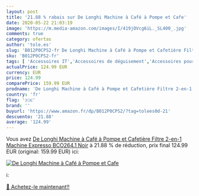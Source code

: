 ```yaml
---
layout: post
title: '21.88 % rabais sur De Longhi Machine à Café à Pompe et Cafe'
date: 2020-05-22 21:03:19
image: 'https://m.media-amazon.com/images/I/419jOVcg6iL._SL400_.jpg'
comments: true
category: ofertas
author: 'tole.es'
slug: 'B012P0CPS2-fr De Longhi Machine à Café à Pompe et Cafetière Filtre...'
sku: 'B012P0CPS2-fr'
tags: [ 'Accessoires IT','Accessoires de déguisement','Accessoires pour PC','Accessoires pour TV et vidéo','Accessoires pour aspirateurs','Accessoires pour disques durs','Accessoires pour lecteurs MP3 et vidéo','Accessoires pour mini-poupées et maisons de poupées','Accessoires pour outillage sans fil','Accessoires pour outillage électroportatif','Action et aventure','Adaptateurs et boîtiers pour disque dur','Antennes TNT','Antennes radio et TV','Appareils audio et video portable','Appareils et outils de coiffure','Aspirateurs, entretien des sols et nettoyeurs de vitres','Barbecue et repas en extérieur','Baskets et chaussures de sport femme','Baskets mode femme','Beauté et Parfum','Blu-ray','Bobbleheads','Bricolage','Casques et écouteurs','Casques, écouteurs et accessoires','Chaussures','Chaussures et Sacs','Chaussures femme','Coffrets de figurines pour enfants','Coiffure et soins des cheveux','Cuisine et Maison','DVD et Blu-ray','Enceintes Bluetooth portables','Enceintes portables et stations daccueil','Ensembles de géométrie','Ensembles dustensiles pour barbecue','Featured Categories','Figurines pour enfants','Films','Fournitures de bureau','Fournitures décole','High-Tech','Informatique','Jardin','Jeux de construction','Jeux dimitation, déguisements et accessoires','Jeux et Jouets','Jeux et jouets','Jeux vidéo','Jouets de collection','Lampes dambiance','Luminaires et Éclairage','Luminaires et éclairage','Luminaires intérieur','Maquillage pour enfants','Media Streamers','Mini-poupées et accessoires','Mobilier pour mini-poupées','Mémoire','Mémoire externe','Outillage à main et électroportatif','PC: Jeux et accessoires','Packs batterie pour outils sans fil','Piles alcaline','Piles, chargeurs et testeurs','Posters','Poupées et accessoires','Reproductions, statues et bustes','Ressources pour les programmes','Ressources pour les programmes de mathématiques','Répéteurs','Réseaux','SSD externes','Sacs pour aspirateurs','Sacs pour aspirateurs portatifs','Smartphones et téléphones portables débloqués','Solutions streaming','TV, vidéo et home cinéma','Tableaux, posters et arts décoratifs','Thriller','Tondeuses à cheveux','Téléphones portables et accessoires','Univers Hi-Fi','Ustensiles pour barbecue','Volants pour PC','Éclairage spécial', ]
actualPrice: 124.99 EUR
currency: EUR
price: 124.99
comparePrice: 159.99 EUR
prodname: 'De Longhi Machine à Café à Pompe et Cafetière Filtre 2-en-1  Machine Expresso BCO264.1  Noir'
country: 'fr'
flag: '🇫🇷'
brand: ''
buyurl: 'https://www.amazon.fr/dp/B012P0CPS2/?tag=tolees0d-21'
descuento: '21.88'
average: '124.99'
---
```


Vous avez [De Longhi Machine à Café à Pompe et Cafetière Filtre 2-en-1  Machine Expresso BCO264.1  Noir](https://www.amazon.fr/dp/B012P0CPS2/?tag=tolees0d-21)  à  21.88 % de réduction, prix final  124.99 EUR (original: 159.99 EUR) ici:

[![De Longhi Machine à Café à Pompe et Cafe](https://m.media-amazon.com/images/I/419jOVcg6iL._SL400_.jpg)](https://www.amazon.fr/dp/B012P0CPS2/?tag=tolees0d-21)

ℹ️:


[🛒 Achetez-le maintenant!!](https://www.amazon.fr/dp/B012P0CPS2/?tag=tolees0d-21)
